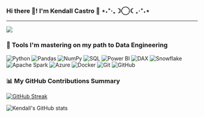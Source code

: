 ### Hi there 👋! I'm Kendall Castro 🦊 ⋆˖⁺‧₊☽◯☾₊‧⁺˖⋆

---

<!-- GitHub Profile Views Counter -->
![](https://komarev.com/ghpvc/?username=KendallCW&label=Profile+views&color=E9544F&style=for-the-badge)

<!-- shields.io customization -->
<h3>🧰 Tools I'm mastering on my path to Data Engineering</h3>
<p>
  <!-- Programming & Data Manipulation -->
  <img alt="Python" src="https://img.shields.io/badge/Python-3776AB?style=flat-square&logo=python&logoColor=white" />
  <img alt="Pandas" src="https://img.shields.io/badge/Pandas-150458?style=flat-square&logo=pandas&logoColor=white" />
  <img alt="NumPy" src="https://img.shields.io/badge/NumPy-013243?style=flat-square&logo=numpy&logoColor=white" />
  <img alt="SQL" src="https://img.shields.io/badge/SQL-4479A1?style=flat-square&logo=postgresql&logoColor=white" />

  <!-- BI & Data Modeling -->
  <img alt="Power BI" src="https://img.shields.io/badge/Power_BI-F2C811?style=flat-square&logoColor=black" />
  <img alt="DAX" src="https://img.shields.io/badge/DAX-FF6C37?style=flat-square&logoColor=white" />

  <!-- Data Platforms & Processing -->
  <img alt="Snowflake" src="https://img.shields.io/badge/Snowflake-29B5E8?style=flat-square&logo=snowflake&logoColor=white" />
  <img alt="Apache Spark" src="https://img.shields.io/badge/Apache_Spark-E25A1C?style=flat-square&logo=apachespark&logoColor=white" />

  <!-- Cloud & DevOps -->
  <img alt="Azure" src="https://img.shields.io/badge/Microsoft_Azure-0078D4?style=flat-square&logo=microsoftazure&logoColor=white" />
  <img alt="Docker" src="https://img.shields.io/badge/Docker-2496ED?style=flat-square&logo=docker&logoColor=white" />

  <!-- Version Control -->
  <img alt="Git" src="https://img.shields.io/badge/Git-F05032?style=flat-square&logo=git&logoColor=white" />
  <img alt="GitHub" src="https://img.shields.io/badge/GitHub-181717?style=flat-square&logo=github&logoColor=white" />
</p>

<h3>📊 My GitHub Contributions Summary</h3>

<!-- GitHub Streak Stats -->
[![GitHub Streak](https://streak-stats.demolab.com?user=KendallCW&theme=dark&hide_border=true&ring=E9544F&fire=E9544F&currStreakNum=E9544F&currStreakLabel=E9544F)](https://git.io/streak-stats)

<!-- GitHub Readme Stats -->
![Kendall's GitHub stats](https://github-readme-stats.vercel.app/api?username=KendallCW&hide_border=true&show_icons=true&bg_color=151515&title_color=E9544F&icon_color=E9544F&text_color=A9D6F3)
